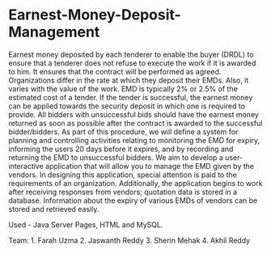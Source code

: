 # Earnest-Money-Deposit-Management


Earnest money deposited by each tenderer to enable the buyer (DRDL) to ensure that a tenderer does not refuse to execute the work if it is awarded to him. It ensures that the contract will be performed as agreed. Organizations differ in the rate at which they deposit their EMDs. Also, it varies with the value of the work. EMD is typically 2% or 2.5% of the estimated cost of a tender. If the tender is successful, the earnest money can be applied towards the security deposit in which one is required to provide. All bidders with unsuccessful bids should have the earnest money returned as soon as possible after the contract is awarded to the successful bidder/bidders. As part of this procedure, we will define a system for planning and controlling activities relating to monitoring the EMD for expiry, informing the users 20 days before it expires, and by recording and returning the EMD to unsuccessful bidders. We aim to develop a user-interactive application that will allow you to manage the EMD given by the vendors. In designing this application, special attention is paid to the requirements of an organization. Additionally, the application begins to work after receiving responses from vendors; quotation data is stored in a database. Information about the expiry of various EMDs of vendors can be stored and retrieved easily.

Used - Java Server Pages, HTML and MySQL.

Team:  1. Farah Uzma  2. Jaswanth Reddy  3. Sherin Mehak  4. Akhil Reddy

